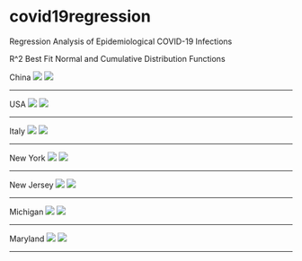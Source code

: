 # covid19regression
Regression Analysis of Epidemiological COVID-19 Infections

R^2 Best Fit Normal and Cumulative Distribution Functions

China
<img src="https://raw.githubusercontent.com/QuantumAnalysisGroup/covid19regression/master/April/China/20200418_COVID19_CHINA_CDF.png">
<img src="https://raw.githubusercontent.com/QuantumAnalysisGroup/covid19regression/master/April/China/20200418_COVID19_CHINA_NDF.png">
<hr>

USA
<img src="https://raw.githubusercontent.com/QuantumAnalysisGroup/covid19regression/master/April/USA/20200418_COVID19_USA_CDF.png">
<img src="https://raw.githubusercontent.com/QuantumAnalysisGroup/covid19regression/master/April/USA/20200418_COVID19_USA_NDF.png">
<hr>

Italy
<img src="https://raw.githubusercontent.com/QuantumAnalysisGroup/covid19regression/master/April/Italy/20200418_COVID19_ITALY_CDF.png">
<img src="https://raw.githubusercontent.com/QuantumAnalysisGroup/covid19regression/master/April/Italy/20200418_COVID19_ITALY_NDF.png">
<hr>

New York
<img src="https://raw.githubusercontent.com/QuantumAnalysisGroup/covid19regression/master/April/NY/20200418_COVID19_NY_CDF.png">
<img src="https://raw.githubusercontent.com/QuantumAnalysisGroup/covid19regression/master/April/NY/20200418_COVID19_NY_NDF.png">
<hr>

New Jersey
<img src="https://raw.githubusercontent.com/QuantumAnalysisGroup/covid19regression/master/April/NJ/20200418_COVID19_NJ_CDF.png">
<img src="https://raw.githubusercontent.com/QuantumAnalysisGroup/covid19regression/master/April/NJ/20200418_COVID19_NJ_NDF.png">
<hr>

Michigan
<img src="https://raw.githubusercontent.com/QuantumAnalysisGroup/covid19regression/master/April/MI/20200418_COVID19_MI_CDF.png">
<img src="https://raw.githubusercontent.com/QuantumAnalysisGroup/covid19regression/master/April/MI/20200418_COVID19_MI_NDF.png">
<hr>

Maryland
<img src="https://raw.githubusercontent.com/QuantumAnalysisGroup/covid19regression/master/April/MD/20200418_COVID19_MD_CDF.png">
<img src="https://raw.githubusercontent.com/QuantumAnalysisGroup/covid19regression/master/April/MD/20200418_COVID19_MD_NDF.png">
<hr>

